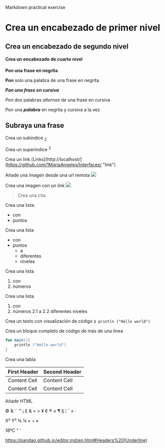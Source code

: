 
Markdown practical exercise

# Crea un encabezado de primer nivel

## Crea un encabezado de segundo nivel

#### Crea un encabezado de cuarto nivel

**Pon una frase en negrita**

**Pon** solo una palabra de una frase en negrita

***Pon una frase en cursiva***

*Pon* dos palabras *alternas* de una frase en cursiva

Pon una ***palabra***  en negrita y cursiva a la vez

Subraya una frase
----

Crea un subi­ndice <sub>2</sub>

Crea un superindice <sup>2</sup>

Crea un link
[Links](http://localhost/](https://github.com/1MariaAngeles/Interfaces/ "link")

Añade una imagen desde una url remota
![](https://destinoysabor.com/blog/wp-content/uploads/2016/02/Tokio-Destino-y-Sabor.jpg)

Crea una imagen con un link
[![](https://destinoysabor.com/blog/wp-content/uploads/2016/02/Tokio-Destino-y-Sabor.jpg)](https://destinoysabor.com/blog/wp-content/uploads/2016/02/Tokio-Destino-y-Sabor.jpg "pruebas")


>Crea una cita

Crea una lista:
* con
* puntos

Crea una lista 
* con
* puntos
  +  a
  +  diferentes
  +  niveles

Crea una lista 
1. con
2. números

Crea una lista 
1. con
2. números
   2.1 a
   2.2 diferentes niveles

Crea un texto con visualización de código
`$ println ("Hello world")`


Crea un bloque completo de código de más de una li­nea

```kotlin
fun main(){
    println ("Hello world")
}
``` 

Crea una tabla

First Header  | Second Header
------------- | -------------
Content Cell  | Content Cell
Content Cell  | Content Cell 

Añade HTML

&copy; &  &uml; &trade; &iexcl; &pound;
&amp; &lt; &gt; &yen; &euro; &reg; &plusmn; &para; &sect; &brvbar; &macr; &laquo; &middot; 

X&sup2; Y&sup3; &frac34; &frac14;  &times;  &divide;   &raquo;

18&ordm;C  &quot;  &apos;


https://pandao.github.io/editor.md/en.html#Headers%20(Underline) 
